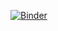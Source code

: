[![Binder](https://mybinder.org/badge_logo.svg)](https://mybinder.org/v2/gh/YahudaXD/free-notebook/HEAD)
